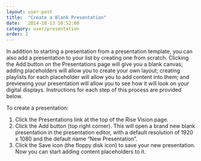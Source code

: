 ```yaml
---
layout: user-post
title:  "Create a Blank Presentation"
date:   2014-10-13 10:52:00
category: user/presentation
order: 2
---
```



In addition to starting a presentation from a presentation template, you can also add a presentation to your list by creating one from scratch.  Clicking the Add button on the Presentations page will give you a blank canvas; adding placeholders will allow you to create your own layout; creating playlists for each placeholder will allow you to add content into them; and previewing your presentation will allow you to see how it will look on your digital displays.  Instructions for each step of this process are provided below.

To create a presentation:

1. Click the Presentations link at the top of the Rise Vision page.
2. Click the Add button (top right corner).  This will open a brand new blank presentation in the presentation editor, with a default resolution of 1920 x 1080 and the default name “New Presentation”.
3. Click the Save icon (the floppy disk icon) to save your new presentation.  Now you can start adding content placeholders to it.
